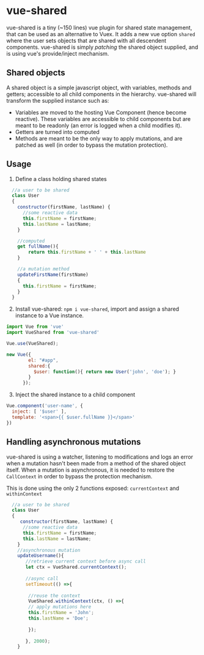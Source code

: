 # vue-shared
vue-shared is a tiny (~150 lines) vue plugin for shared state management, that can be used as an alternative to Vuex.
It adds a new vue option `shared` where the user sets objects that are shared with all descendent components.
vue-shared is simply *patching* the shared object supplied, and is using vue's provide/inject mechanism. 


## Shared objects

A shared object is a simple javascript object, with variables, methods and getters; accessible to all child components in the hierarchy.
vue-shared will transform the supplied instance such as:

* Variables are moved to the hosting Vue Component (hence become reactive). These variables are accessible to child components but are meant to be readonly (an error is logged when a child modifies it).
* Getters are turned into computed
* Methods are meant to be the only way to apply mutations, and are patched as well (in order to bypass the mutation protection).

## Usage

1. Define a class holding shared states
```javascript
  //a user to be shared
  class User
  {
    constructor(firstName, lastName) {
      //some reactive data
      this.firstName = firstName;
      this.lastName = lastName;
    }

    //computed
    get fullName(){ 
        return this.firstName + ' ' + this.lastName
    }

    //a mutation method
    updateFirstName(firstName)
    {
      this.firstName = firstName;
    }
  }

```

2. Install vue-shared: `npm i vue-shared`, import and assign a shared instance to a Vue instance.

```javascript
import Vue from 'vue'
import VueShared from 'vue-shared'

Vue.use(VueShared);

new Vue({
        el: "#app",
        shared:{ 
          $user: function(){ return new User('john', 'doe'); }
        }
      });
```
3. Inject the shared instance to a child component

```javascript
Vue.component('user-name', {
  inject: [ '$user' ],
  template: '<span>{{ $user.fullName }}</span>'
})
```

## Handling asynchronous mutations

vue-shared is using a watcher, listening to modifications and logs an error when a mutation hasn't been made from a method of the shared object itself.
When a mutation is asynchronous, it is needed to restore the `CallContext` in order to bypass the protection mechanism. 

This is done using the only 2 functions exposed: `currentContext` and `withinContext`

```javascript
  //a user to be shared
  class User
  {
     constructor(firstName, lastName) {
      //some reactive data
      this.firstName = firstName;
      this.lastName = lastName;
    }
    //asynchronous mutation
    updateUsername(){
       //retrieve current context before async call
       let ctx = VueShared.currentContext();
       
       //async call
       setTimeout(() =>{
       
        //reuse the context
        VueShared.withinContext(ctx, () =>{
        // apply mutations here
        this.firstName = 'John';
        this.lastName = 'Doe';
        
        });
       
       }, 2000);
    }
```

